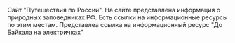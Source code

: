 Сайт "Путешествия по России".
На сайте представлена информация о природных заповедниках РФ.
Есть ссылки на информационные ресурсы по этим местам. 
Представлеа ссылка на информационный ресурс "До Байкала на электричках"